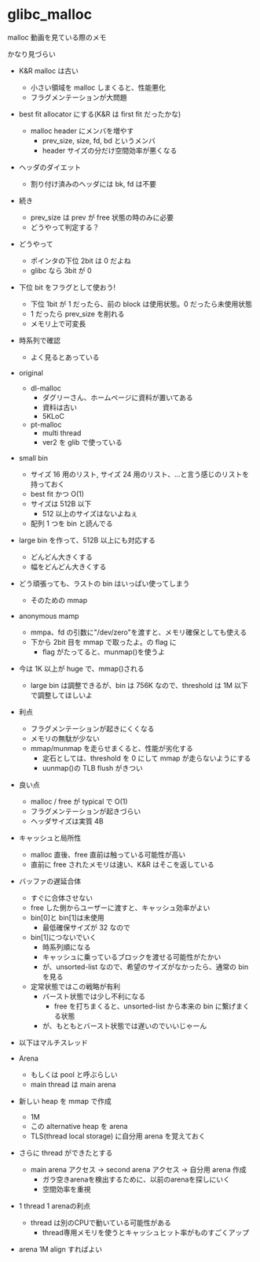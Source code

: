# glibc_malloc

malloc 動画を見ている際のメモ

かなり見づらい

- K&R malloc は古い
  - 小さい領域を malloc しまくると、性能悪化
  - フラグメンテーションが大問題
- best fit allocator にする(K&R は first fit だったかな)
  - malloc header にメンバを増やす
    - prev_size, size, fd, bd というメンバ
    - header サイズの分だけ空間効率が悪くなる
- ヘッダのダイエット
  - 割り付け済みのヘッダには bk, fd は不要
- 続き
  - prev_size は prev が free 状態の時のみに必要
  - どうやって判定する？
- どうやって
  - ポインタの下位 2bit は 0 だよね
  - glibc なら 3bit が 0
- 下位 bit をフラグとして使おう!
  - 下位 1bit が 1 だったら、前の block は使用状態。0 だったら未使用状態
  - 1 だったら prev_size を削れる
  - メモリ上で可変長
- 時系列で確認
  - よく見るとあっている
- original
  - dl-malloc
    - ダグリーさん、ホームページに資料が置いてある
    - 資料は古い
    - 5KLoC
  - pt-malloc
    - multi thread
    - ver2 を glib で使っている
- small bin
  - サイズ 16 用のリスト, サイズ 24 用のリスト、...と言う感じのリストを持っておく
  - best fit かつ O(1)
  - サイズは 512B 以下
    - 512 以上のサイズはないよねぇ
  - 配列 1 つを bin と読んでる
- large bin を作って、512B 以上にも対応する
  - どんどん大きくする
  - 幅をどんどん大きくする
- どう頑張っても、ラストの bin はいっぱい使ってしまう
  - そのための mmap
- anonymous mamp
  - mmpa、fd の引数に"/dev/zero"を渡すと、メモリ確保としても使える
  - 下から 2bit 目を mmap で取ったよ。の flag に
    - flag がたってると、munmap()を使うよ
- 今は 1K 以上が huge で、mmap()される
  - large bin は調整できるが、bin は 756K なので、threshold は 1M 以下で調整してほしいよ
- 利点
  - フラグメンテーションが起きにくくなる
  - メモリの無駄が少ない
  - mmap/munmap を走らせまくると、性能が劣化する
    - 定石としては、threshold を 0 にして mmap が走らないようにする
    - uunmap()の TLB flush がきつい
- 良い点
  - malloc / free が typical で O(1)
  - フラグメンテーションが起きづらい
  - ヘッダサイズは実質 4B
- キャッシュと局所性
  - malloc 直後、free 直前は触っている可能性が高い
  - 直前に free されたメモリは速い、K&R はそこを返している
- バッファの遅延合体

  - すぐに合体させない
  - free した側からユーザーに渡すと、キャッシュ効率がよい
  - bin[0]と bin[1]は未使用
    - 最低確保サイズが 32 なので
  - bin[1]につないでいく
    - 時系列順になる
    - キャッシュに乗っているブロックを渡せる可能性がたかい
    - が、unsorted-list なので、希望のサイズがなかったら、通常の bin を見る
  - 定常状態ではこの戦略が有利
    - バースト状態では少し不利になる
      - free を打ちまくると、unsorted-list から本来の bin に繋げまくる状態
    - が、もともとバースト状態では遅いのでいいじゃーん

- 以下はマルチスレッド
- Arena
  - もしくは pool と呼ぶらしい
  - main thread は main arena
- 新しい heap を mmap で作成
  - 1M
  - この alternative heap を arena
  - TLS(thread local storage) に自分用 arena を覚えておく
- さらに thread ができたとする
  - main arena アクセス → second arena アクセス → 自分用 arena 作成
    - ガラ空きarenaを検出するために、以前のarenaを探しにいく
    - 空間効率を重視
- 1 thread 1 arenaの利点
  - thread は別のCPUで動いている可能性がある
    - thread専用メモリを使うとキャッシュヒット率がものすごくアップ
- arena 1M align すればよい
